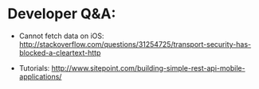# Developer Q&A:
- Cannot fetch data on iOS:
http://stackoverflow.com/questions/31254725/transport-security-has-blocked-a-cleartext-http

- Tutorials:
http://www.sitepoint.com/building-simple-rest-api-mobile-applications/

